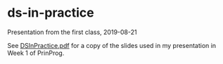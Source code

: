 # ds-in-practice
Presentation from the first class, 2019-08-21

See [DSInPractice.pdf](https://github.com/dsi-principles-prog/ds-in-practice/blob/master/DSInPractice.pdf) for a copy of the slides used in my presentation in Week 1 of PrinProg.